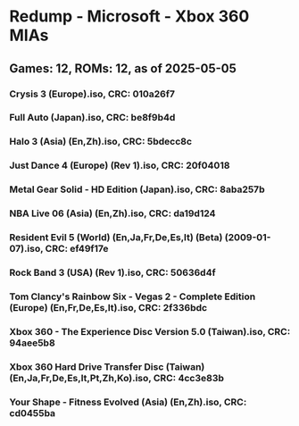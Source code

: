 # Redump - Microsoft - Xbox 360 MIAs
## Games: 12, ROMs: 12, as of 2025-05-05

### Crysis 3 (Europe).iso, CRC: 010a26f7
### Full Auto (Japan).iso, CRC: be8f9b4d
### Halo 3 (Asia) (En,Zh).iso, CRC: 5bdecc8c
### Just Dance 4 (Europe) (Rev 1).iso, CRC: 20f04018
### Metal Gear Solid - HD Edition (Japan).iso, CRC: 8aba257b
### NBA Live 06 (Asia) (En,Zh).iso, CRC: da19d124
### Resident Evil 5 (World) (En,Ja,Fr,De,Es,It) (Beta) (2009-01-07).iso, CRC: ef49f17e
### Rock Band 3 (USA) (Rev 1).iso, CRC: 50636d4f
### Tom Clancy's Rainbow Six - Vegas 2 - Complete Edition (Europe) (En,Fr,De,Es,It).iso, CRC: 2f336bdc
### Xbox 360 - The Experience Disc Version 5.0 (Taiwan).iso, CRC: 94aee5b8
### Xbox 360 Hard Drive Transfer Disc (Taiwan) (En,Ja,Fr,De,Es,It,Pt,Zh,Ko).iso, CRC: 4cc3e83b
### Your Shape - Fitness Evolved (Asia) (En,Zh).iso, CRC: cd0455ba
